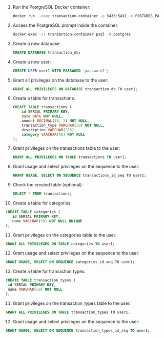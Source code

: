 
1. Run the PostgreSQL Docker container:
   ```bash
   docker run --name transaction-container -p 5433:5432 -e POSTGRES_PASSWORD=mysecretpassword -d postgres:9.5
   ```

2. Access the PostgreSQL prompt inside the container:
   ```bash
   docker exec -it transaction-container psql -U postgres
   ```

3. Create a new database:
   ```sql
   CREATE DATABASE transaction_db;
   ```

4. Create a new user:
   ```sql
   CREATE USER user1 WITH PASSWORD 'password1';
   ```

5. Grant all privileges on the database to the user:
   ```sql
   GRANT ALL PRIVILEGES ON DATABASE transaction_db TO user1;
   ```

6. Create a table for transactions:
   ```sql
   CREATE TABLE transactions (
       id SERIAL PRIMARY KEY,
       date DATE NOT NULL,
       amount DECIMAL(10, 2) NOT NULL,
       transaction_type VARCHAR(50) NOT NULL,
       description VARCHAR(255),
       category VARCHAR(50) NOT NULL
   );
   ```

7. Grant privileges on the transactions table to the user:
   ```sql
   GRANT ALL PRIVILEGES ON TABLE transactions TO user1;
   ```

8. Grant usage and select privileges on the sequence to the user:
   ```sql
   GRANT USAGE, SELECT ON SEQUENCE transactions_id_seq TO user1;
   ```

9. Check the created table (optional):
   ```sql
   SELECT * FROM transactions;
   ```

10. Create a table for categories:
   ```sql
   CREATE TABLE categories (
      id SERIAL PRIMARY KEY,
      name VARCHAR(50) NOT NULL UNIQUE
   );
   ```

11. Grant privileges on the categories table to the user:
   ```sql
   GRANT ALL PRIVILEGES ON TABLE categories TO user1;
   ```

12. Grant usage and select privileges on the sequence to the user:
   ```sql
   GRANT USAGE, SELECT ON SEQUENCE categories_id_seq TO user1;
   ```

13. Create a table for transaction types:
   ```sql
   CREATE TABLE transaction_types (
    id SERIAL PRIMARY KEY,
    name VARCHAR(50) NOT NULL
   );
   ```

11. Grant privileges on the transaction_types table to the user:
   ```sql
   GRANT ALL PRIVILEGES ON TABLE transaction_types TO user1;
   ```

12. Grant usage and select privileges on the sequence to the user:
   ```sql
   GRANT USAGE, SELECT ON SEQUENCE transaction_types_id_seq TO user1;
   ```

